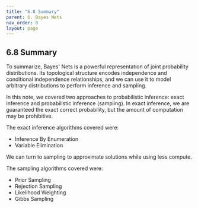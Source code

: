```yaml
---
title: "6.8 Summary"
parent: 6. Bayes Nets
nav_order: 8
layout: page
---
```


## 6.8 Summary

To summarize, Bayes' Nets is a powerful representation of joint probability distributions. Its topological structure encodes independence and conditional independence relationships, and we can use it to model arbitrary distributions to perform inference and sampling.

In this note, we covered two approaches to probabilistic inference: exact inference and probabilistic inference (sampling). In exact inference, we are guaranteed the exact correct probability, but the amount of computation may be prohibitive.

The exact inference algorithms covered were:
- Inference By Enumeration
- Variable Elimination

We can turn to sampling to approximate solutions while using less compute.

The sampling algorithms covered were:
- Prior Sampling
- Rejection Sampling
- Likelihood Weighting
- Gibbs Sampling